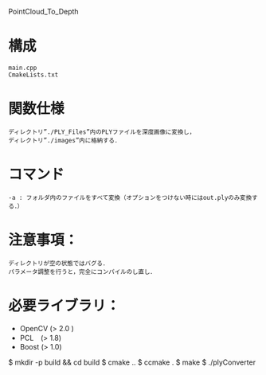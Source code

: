 PointCloud_To_Depth

# 構成

	main.cpp
	CmakeLists.txt

# 関数仕様

	ディレクトリ”./PLY_Files”内のPLYファイルを深度画像に変換し，
	ディレクトリ”./images”内に格納する．

# コマンド

	-a : フォルダ内のファイルをすべて変換（オプションをつけない時にはout.plyのみ変換する．）
	
# 注意事項：
	ディレクトリが空の状態ではバグる．
	パラメータ調整を行うと，完全にコンパイルのし直し．
	
# 必要ライブラリ：
* OpenCV (> 2.0 )
* PCL　(> 1.8)
* Boost (> 1.0)


$ mkdir -p build && cd build
$ cmake ..
$ ccmake .
$ make
$ ./plyConverter
